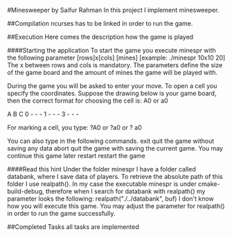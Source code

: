 #Minesweeper by Saifur Rahman
In this project I implement minesweeper.

##Compilation
ncurses has to be linked in order to run the game.

##Execution
Here comes the description how the game is played

####Starting the application
To start the game you execute minespr with the following parameter [rows]x[cols] [mines]
[example: ./minespr 10x10 20] The x between rows and cols is mandatory.
The parameters define the size of the game board and the amount of mines the game will be played with.

During the game you will be asked to enter your move.
To open a cell you specify the coordinates.
Suppose the drawing below is your game board, then the correct format for choosing the cell is: A0 or a0

  A B C
0 - - -
1 - - -
3 - - -

For marking a cell, you type: ?A0 or ?a0 or ? a0

You can also type in the following commands.
exit        quit the game without saving any data
abort       quit the game with saving the current game. You may continue this game later
restart     restart the game

####Read this hint
Under the folder minespr I have a folder called databank, where I save data of players.
To retrieve the absolute path of this folder I use realpath().
In my case the executable minespr is under cmake-build-debug, therefore when I search for databank with realpath()
my parameter looks the following: realpath("./../databank", buf)
I don't know how you will execute this game. You may adjust the parameter for realpath() in order to run the game successfully.

##Completed Tasks
all tasks are implemented


